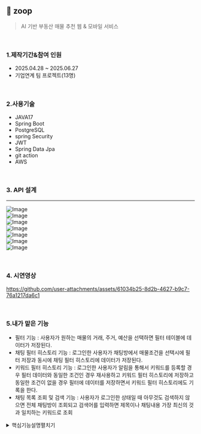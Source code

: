 ## :pushpin: zoop
> AI 기반 부동산 매물 추천 웹 & 모바일 서비스   
   
</br>   

### 1.제작기간&참여 인원   
* 2025.04.28 ~ 2025.06.27   
* 기업연계 팀 프로젝트(13명)   

</br>

### 2.사용기술   
* JAVA17
* Spring Boot
* PostgreSQL   
* spring Security   
* JWT   
* Spring Data Jpa
* git action
* AWS
       
 </br>     

 ### 3. API 설계 
 ---   
![Image](https://github.com/user-attachments/assets/f0b76edd-9783-4285-80bf-b0949254f41d)   
![Image](https://github.com/user-attachments/assets/13bfb8f8-b9cb-426d-8561-ebd867fc886a)   
![Image](https://github.com/user-attachments/assets/e21c5b9b-659e-448d-aa2a-ba6b92683cc5)   
![Image](https://github.com/user-attachments/assets/fa9a5df3-8ceb-48f8-bc8d-ea20ae57c545)   
![Image](https://github.com/user-attachments/assets/c9d42b74-d017-442a-9d80-e8c4bb3e5e96)   
![Image](https://github.com/user-attachments/assets/028e7b18-8014-4246-84bc-bb7ab92a8087)   
![Image](https://github.com/user-attachments/assets/69a22d91-3a7b-4fdd-8811-ec79ab76aba9)   

</br>   

### 4. 시연영상   
https://github.com/user-attachments/assets/61034b25-8d2b-4627-b9c7-76a1217da6c1

</br>      

### 5.내가 맡은 기능   
  * 필터 기능 : 사용자가 원하는 매물의 거래, 주거, 예산을 선택하면 필터 테이블에 데이터가 저장된다.
  * 채팅 필터 히스토리 기능 : 로그인한 사용자가 채팅방에서 매물조건을 선택시에 필터 저장과 동시에 채팅 필터 히스토리에 데이터가 저장된다.
  * 키워드 필터 히스토리 기능 : 로그인한 사용자가 알림을 통해서 키워드를 등록할 경우 필터 데이터와 동일한 조건인 경우 재사용하고 키워드 필터 히스토리에 저장하고
                              동일한 조건이 없을 경우 필터에 데이터를 저장하면서 키워드 필터 히스토리에도 기록을 한다.     
  * 채팅 목록 조회 및 검색 기능 : 사용자가 로그인한 상태일 때 아무것도 검색하지 않으면 전체 채팅방이 조회되고 검색어를 입력하면 제목이나 채팅내용 가장 최신의 것과 일치하는 키워드로 조회    

<details>
<summary>핵심기능설명펼치기</summary>   

### 6.핵심 트러블 슈팅
#### 6-1. 채팅방 전체조회와 검색을 통한 조회를 하나의 API로 통합
  
<details>      
<summary>기존코드</summary>      
<pre>
    // 로그인한 사용자의 채팅방 중에서 제목이나 내용으로 조회
    @GetMapping("/search")
    public ResponseEntity<?> searchChatRoom(@AuthenticationPrincipal LoginUser loginUser,
                                            @RequestParam String searchText) {
        Long userId = Long.valueOf(loginUser.getUsername());
        List<ChatRoomSearchDto> chatRooms = chatService.searchChatRooms(userId, searchText);

        return ResponseEntity.ok(
                ResponseResult.success(
                        HttpStatus.OK,
                        GET_SUCCESS.getMessage(),
                        chatRooms
                )
        );
    }
</pre>
   
</details>   

<details>
<summary>개선된 코드</summary>
<pre>
 
        // 로그인한 사용자의 채팅방 중에서 제목이나 내용으로 조회
    @GetMapping
    public ResponseEntity<?> searchChatRoom(@AuthenticationPrincipal LoginUser loginUser,
                                            @RequestParam(required = false) String searchText) {
        Long userId = Long.valueOf(loginUser.getUsername());
        List<ChatRoomRequestDto> chatRooms;

        if (searchText == null || searchText.trim().isEmpty()) {
            chatRooms = chatService.getAllChatRooms(userId); // 전체 채팅방 조회

        } else {
            chatRooms = chatService.searchChatRooms(userId, searchText); // 검색한 결과 조회
        }
        return ResponseEntity.ok(
                ResponseResult.success(
                        HttpStatus.OK,
                        GET_SUCCESS.getMessage(),
                        chatRooms
                )
        );
    }
 
</pre>   
</details>   
</br>

### 6. 느낀점   
다인원과 함께 프로젝트를 진행하면서 원하는 방향으로 프로젝트를 마무리 하기 위해서는 문서작업이 중요하고 
데이터를 요청하고 응답하는 방식 또한 통일성 있게 미리 규칙을 정하면 프론트엔드 팀과 협업하는 데에 도움이 된다는 것을 배울 수 있었습니다. 

